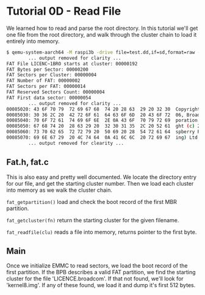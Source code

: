 Tutorial 0D - Read File
=======================

We learned how to read and parse the root directory. In this tutorial we'll get one file from the
root directory, and walk through the cluster chain to load it entirely into memory.

```sh
$ qemu-system-aarch64 -M raspi3b -drive file=test.dd,if=sd,format=raw -serial stdio
        ... output removed for clarity ...
FAT File LICENC~1BRO starts at cluster: 00000192
FAT Bytes per Sector: 00000200
FAT Sectors per Cluster: 00000004
FAT Number of FAT: 00000002
FAT Sectors per FAT: 00000014
FAT Reserved Sectors Count: 00000004
FAT First data sector: 00000054
        ... output removed for clarity ...
00085020: 43 6F 70 79  72 69 67 68  74 20 28 63  29 20 32 30  Copyright (c) 20
00085030: 30 36 2C 20  42 72 6F 61  64 63 6F 6D  20 43 6F 72  06, Broadcom Cor
00085040: 70 6F 72 61  74 69 6F 6E  2E 0A 43 6F  70 79 72 69  poration..Copyri
00085050: 67 68 74 20  28 63 29 20  32 30 31 35  2C 20 52 61  ght (c) 2015, Ra
00085060: 73 70 62 65  72 72 79 20  50 69 20 28  54 72 61 64  spberry Pi (Trad
00085070: 69 6E 67 29  20 4C 74 64  0A 41 6C 6C  20 72 69 67  ing) Ltd.All rig
        ... output removed for clearity ...
```

Fat.h, fat.c
------------

This is also easy and pretty well documented. We locate the directory entry for our file, and get
the starting cluster number. Then we load each cluster into memory as we walk the cluster chain.

`fat_getpartition()` load and check the boot record of the first MBR partition.

`fat_getcluster(fn)` return the starting cluster for the given filename.

`fat_readfile(clu)` reads a file into memory, returns pointer to the first byte.

Main
----

Once we initialize EMMC to read sectors, we load the boot record of the first partition. If the BPB
describes a valid FAT partition, we find the starting cluster for the file 'LICENCE.broadcom'. If that
not found, we'll look for 'kernel8.img'. If any of these found, we load it and dump it's first 512 bytes.
